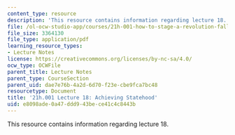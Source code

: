 ```yaml
---
content_type: resource
description: 'This resource contains information regarding lecture 18. '
file: /ol-ocw-studio-app/courses/21h-001-how-to-stage-a-revolution-fall-2013/e8098ade0a47ddd943bece41c4c8443b_MIT21H_001F13_lec_18.pdf
file_size: 3364130
file_type: application/pdf
learning_resource_types:
- Lecture Notes
license: https://creativecommons.org/licenses/by-nc-sa/4.0/
ocw_type: OCWFile
parent_title: Lecture Notes
parent_type: CourseSection
parent_uid: dae7e76b-4a2d-6d70-f23e-cbe9fca7bc48
resourcetype: Document
title: '21h.001 Lecture 18: Achieving Statehood'
uid: e8098ade-0a47-ddd9-43be-ce41c4c8443b
---
```

This resource contains information regarding lecture 18. 